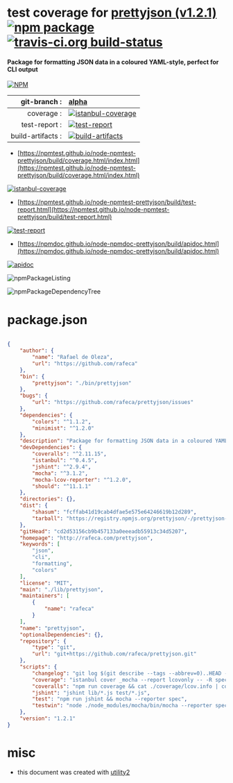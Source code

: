 # test coverage for  [prettyjson (v1.2.1)](http://rafeca.com/prettyjson)  [![npm package](https://img.shields.io/npm/v/npmtest-prettyjson.svg?style=flat-square)](https://www.npmjs.org/package/npmtest-prettyjson) [![travis-ci.org build-status](https://api.travis-ci.org/npmtest/node-npmtest-prettyjson.svg)](https://travis-ci.org/npmtest/node-npmtest-prettyjson)
#### Package for formatting JSON data in a coloured YAML-style, perfect for CLI output

[![NPM](https://nodei.co/npm/prettyjson.png?downloads=true&downloadRank=true&stars=true)](https://www.npmjs.com/package/prettyjson)

| git-branch : | [alpha](https://github.com/npmtest/node-npmtest-prettyjson/tree/alpha)|
|--:|:--|
| coverage : | [![istanbul-coverage](https://npmtest.github.io/node-npmtest-prettyjson/build/coverage.badge.svg)](https://npmtest.github.io/node-npmtest-prettyjson/build/coverage.html/index.html)|
| test-report : | [![test-report](https://npmtest.github.io/node-npmtest-prettyjson/build/test-report.badge.svg)](https://npmtest.github.io/node-npmtest-prettyjson/build/test-report.html)|
| build-artifacts : | [![build-artifacts](https://npmtest.github.io/node-npmtest-prettyjson/glyphicons_144_folder_open.png)](https://github.com/npmtest/node-npmtest-prettyjson/tree/gh-pages/build)|

- [https://npmtest.github.io/node-npmtest-prettyjson/build/coverage.html/index.html](https://npmtest.github.io/node-npmtest-prettyjson/build/coverage.html/index.html)

[![istanbul-coverage](https://npmtest.github.io/node-npmtest-prettyjson/build/screenCapture.buildCi.browser.%252Ftmp%252Fbuild%252Fcoverage.lib.html.png)](https://npmtest.github.io/node-npmtest-prettyjson/build/coverage.html/index.html)

- [https://npmtest.github.io/node-npmtest-prettyjson/build/test-report.html](https://npmtest.github.io/node-npmtest-prettyjson/build/test-report.html)

[![test-report](https://npmtest.github.io/node-npmtest-prettyjson/build/screenCapture.buildCi.browser.%252Ftmp%252Fbuild%252Ftest-report.html.png)](https://npmtest.github.io/node-npmtest-prettyjson/build/test-report.html)

- [https://npmdoc.github.io/node-npmdoc-prettyjson/build/apidoc.html](https://npmdoc.github.io/node-npmdoc-prettyjson/build/apidoc.html)

[![apidoc](https://npmdoc.github.io/node-npmdoc-prettyjson/build/screenCapture.buildCi.browser.%252Ftmp%252Fbuild%252Fapidoc.html.png)](https://npmdoc.github.io/node-npmdoc-prettyjson/build/apidoc.html)

![npmPackageListing](https://npmtest.github.io/node-npmtest-prettyjson/build/screenCapture.npmPackageListing.svg)

![npmPackageDependencyTree](https://npmtest.github.io/node-npmtest-prettyjson/build/screenCapture.npmPackageDependencyTree.svg)



# package.json

```json

{
    "author": {
        "name": "Rafael de Oleza",
        "url": "https://github.com/rafeca"
    },
    "bin": {
        "prettyjson": "./bin/prettyjson"
    },
    "bugs": {
        "url": "https://github.com/rafeca/prettyjson/issues"
    },
    "dependencies": {
        "colors": "^1.1.2",
        "minimist": "^1.2.0"
    },
    "description": "Package for formatting JSON data in a coloured YAML-style, perfect for CLI output",
    "devDependencies": {
        "coveralls": "^2.11.15",
        "istanbul": "^0.4.5",
        "jshint": "^2.9.4",
        "mocha": "^3.1.2",
        "mocha-lcov-reporter": "^1.2.0",
        "should": "^11.1.1"
    },
    "directories": {},
    "dist": {
        "shasum": "fcffab41d19cab4dfae5e575e64246619b12d289",
        "tarball": "https://registry.npmjs.org/prettyjson/-/prettyjson-1.2.1.tgz"
    },
    "gitHead": "cd2d53156cb9b457133a0eeeadb55913c34d5207",
    "homepage": "http://rafeca.com/prettyjson",
    "keywords": [
        "json",
        "cli",
        "formatting",
        "colors"
    ],
    "license": "MIT",
    "main": "./lib/prettyjson",
    "maintainers": [
        {
            "name": "rafeca"
        }
    ],
    "name": "prettyjson",
    "optionalDependencies": {},
    "repository": {
        "type": "git",
        "url": "git+https://github.com/rafeca/prettyjson.git"
    },
    "scripts": {
        "changelog": "git log $(git describe --tags --abbrev=0)..HEAD --pretty='* %s' --first-parent",
        "coverage": "istanbul cover _mocha --report lcovonly -- -R spec",
        "coveralls": "npm run coverage && cat ./coverage/lcov.info | coveralls && rm -rf ./coverage",
        "jshint": "jshint lib/*.js test/*.js",
        "test": "npm run jshint && mocha --reporter spec",
        "testwin": "node ./node_modules/mocha/bin/mocha --reporter spec"
    },
    "version": "1.2.1"
}
```



# misc
- this document was created with [utility2](https://github.com/kaizhu256/node-utility2)
